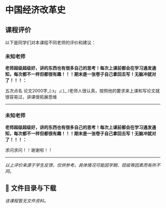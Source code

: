 # 中国经济改革史

## 课程评价

以下是同学们对本课程不同老师的评价和建议：

### 未知老师

**老师超级超级好，讲的东西也有很多自己的思考！每次上课前都会在学习通发通知，每次都不一样但都很有趣！！！期末是一张卷子自己拿回去写！无脑冲就对了！！！：**

五次点名 论文2000字_(:з」∠)_ /老师人很认真，按照他的要求来上课和写论文就很容易过，讲课很拓展思维

---

### 未知老师

**老师超级超级好，讲的东西也有很多自己的思考！每次上课前都会在学习通发通知，每次都不一样但都很有趣！！！期末是一张卷子自己拿回去写！无脑冲就对了！！！：**

求问求问！！谢谢啦！！

---

*以上评价来源于学生反馈，仅供参考。具体情况可能因学期、班级等因素而有所不同。*
## 📄 文件目录与下载

_该课程暂无文件资料。_
